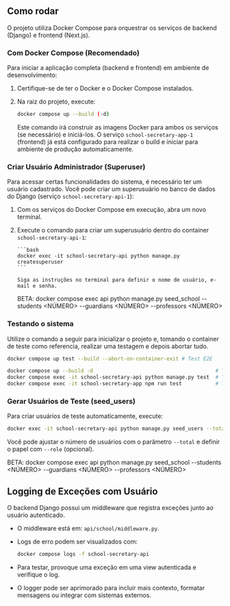 ## Como rodar

O projeto utiliza Docker Compose para orquestrar os serviços de backend (Django) e frontend (Next.js).

### Com Docker Compose (Recomendado)

Para iniciar a aplicação completa (backend e frontend) em ambiente de desenvolvimento:

1.  Certifique-se de ter o Docker e o Docker Compose instalados.
2.  Na raiz do projeto, execute:

    ```bash
    docker compose up --build (-d)
    ```

    Este comando irá construir as imagens Docker para ambos os serviços (se necessário) e iniciá-los. O serviço `school-secretary-app-1` (frontend) já está configurado para realizar o build e iniciar para ambiente de produção automaticamente.

### Criar Usuário Administrador (Superuser)

Para acessar certas funcionalidades do sistema, é necessário ter um usuário cadastrado. Você pode criar um superusuário no banco de dados do Django (serviço `school-secretary-api-1`):

1.  Com os serviços do Docker Compose em execução, abra um novo terminal.
2.  Execute o comando para criar um superusuário dentro do container `school-secretary-api-1`:

        ```bash
        docker exec -it school-secretary-api python manage.py createsuperuser
        ```

        Siga as instruções no terminal para definir o nome de usuário, e-mail e senha.

    BETA: docker compose exec api python manage.py seed_school --students <NÚMERO> --guardians <NÚMERO> --professors <NÚMERO>

### Testando o sistema

Utilize o comando a seguir para inicializar o projeto e, tomando o container de teste como referencia, realizar uma testagem e depois abortar tudo.

```bash
docker compose up test --build --abort-on-container-exit # Test E2E
```

```bash
docker compose up --build -d                                        # Test E2E
docker compose exec -it school-secretary-api python manage.py test  # Test Backend
docker compose exec -it school-secretary-app npm run test           # Test Frontend
```

### Gerar Usuários de Teste (seed_users)

Para criar usuários de teste automaticamente, execute:

```bash
docker exec -it school-secretary-api python manage.py seed_users --total 5
```

Você pode ajustar o número de usuários com o parâmetro `--total` e definir o papel com `--role` (opcional).

BETA: docker compose exec api python manage.py seed_school --students <NÚMERO> --guardians <NÚMERO> --professors <NÚMERO>

## Logging de Exceções com Usuário

O backend Django possui um middleware que registra exceções junto ao usuário autenticado.

- O middleware está em: `api/school/middleware.py`.
- Logs de erro podem ser visualizados com:

    ```bash
    docker compose logs -f school-secretary-api
    ```
- Para testar, provoque uma exceção em uma view autenticada e verifique o log.
- O logger pode ser aprimorado para incluir mais contexto, formatar mensagens ou integrar com sistemas externos.
